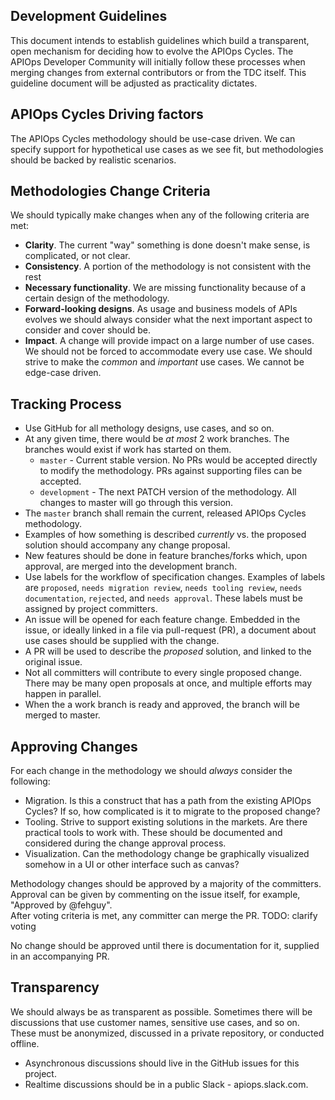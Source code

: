 ## Development Guidelines

This document intends to establish guidelines which build a transparent, open mechanism for deciding how to evolve the APIOps Cycles. 
The APIOps Developer Community will initially follow these processes when merging changes from external contributors or from the TDC itself. 
This guideline document will be adjusted as practicality dictates.

## APIOps Cycles Driving factors

The APIOps Cycles methodology should be use-case driven.  We can specify support for hypothetical use cases as we see fit, 
but methodologies should be backed by realistic scenarios.

## Methodologies Change Criteria

We should typically make changes when any of the following criteria are met:

 - **Clarity**.  The current "way" something is done doesn't make sense, is complicated, or not clear.
 - **Consistency**.  A portion of the methodology is not consistent with the rest
 - **Necessary functionality**.  We are missing functionality because of a certain design of the methodology.
 - **Forward-looking designs**.  As usage and business models of APIs evolves we should always consider what the next important aspect to consider and cover should be.
 - **Impact**.  A change will provide impact on a large number of use cases.  We should not be forced to accommodate every use case.  We should strive to make the _common_ and _important_ use 
 cases.  We cannot be edge-case driven.


## Tracking Process

 - Use GitHub for all methology designs, use cases, and so on.
 - At any given time, there would be _at most_ 2 work branches. The branches would exist if work has started on them. 
   - `master` - Current stable version. No PRs would be accepted directly to modify the methodology. PRs against supporting files can be accepted.
   - `development` - The next PATCH version of the methodology. All changes to master will go through this version.  
 - The `master` branch shall remain the current, released APIOps Cycles methodology.  
 - Examples of how something is described _currently_ vs. the proposed solution should accompany any change proposal.
 - New features should be done in feature branches/forks which, upon approval, are merged into the development branch.
 - Use labels for the workflow of specification changes.  Examples of labels are `proposed`, `needs migration review`, `needs tooling review`, `needs documentation`, `rejected`, and `needs approval`.  These labels must be assigned by project committers.
 - An issue will be opened for each feature change.  Embedded in the issue, or ideally linked in a file via pull-request (PR), a document about use cases should be supplied with the change.
 - A PR will be used to describe the _proposed_ solution, and linked to the original issue.
 - Not all committers will contribute to every single proposed change.  There may be many open proposals at once, and multiple efforts may happen in parallel.
 - When the a work branch is ready and approved, the branch will be merged to master.

## Approving Changes

For each change in the methodology we should _always_ consider the following:

 - Migration.  Is this a construct that has a path from the existing APIOps Cycles?  If so, how complicated is it to migrate to the proposed change?
 - Tooling.  Strive to support existing solutions in the markets. Are there practical tools to work with. These should be documented and considered during the change approval process.
 - Visualization.  Can the methodology change be graphically visualized somehow in a UI or other interface such as canvas?

Methodology changes should be approved by a majority of the committers.  
Approval can be given by commenting on the issue itself, for example, "Approved by @fehguy".  
After voting criteria is met, any committer can merge the PR. TODO: clarify voting 

No change should be approved until there is documentation for it, supplied in an accompanying PR.

## Transparency

We should always be as transparent as possible.  Sometimes there will be discussions that use customer names, sensitive use cases, and so on.  These must be anonymized, discussed in a private repository, or conducted offline.

 - Asynchronous discussions should live in the GitHub issues for this project.
 - Realtime discussions should be in a public Slack - apiops.slack.com.

